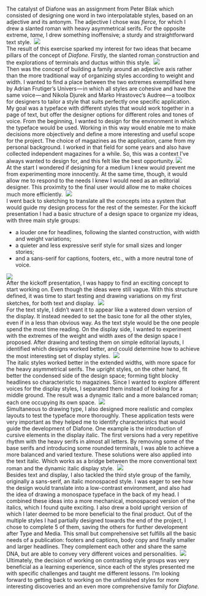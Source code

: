 The catalyst of Diafone was an assignment from Peter Bilak which consisted of designing one word in two interpolatable styles, based on an adjective and its antonym. The adjective I chose was *fierce,* for which I drew a slanted roman with heavy asymmetrical serifs. For the opposite extreme, *tame,* I drew something inoffensive; a sturdy and straightforward text style.
​
![](renan-rosatti-process-1.png)    
​
The result of this exercise sparked my interest for two ideas that became pillars of the concept of *Diafone.* Firstly, the slanted roman construction and the explorations of terminals and ductus within this style.
​
![](renan-rosatti-process-2.png)    
​
Then was the concept of building a family around an adjective axis rather than the more traditional way of organizing styles according to weight and width. I wanted to find a place between the two extremes exemplified here by Adrian Frutiger’s Univers — in which all styles are cohesive and have the same voice — and Nikola Djurek and Marko Hrastovec’s Audree — a toolbox for designers to tailor a style that suits perfectly one specific application. My goal was a typeface with different styles that would work together in a page of text, but offer the designer options for different roles and tones of voice.
From the beginning, I wanted to design for the environment in which the typeface would be used. Working in this way would enable me to make decisions more objectively and define a more interesting and useful scope for the project. The choice of magazines as the application, came from my personal background. I worked in that field for some years and also have collected independent magazines for a while. So, this was a context I’ve always wanted to design for, and this felt like the best opportunity.
​
![](renan-rosatti-process-3.png)    
​
At the start I wondered if designing for a medium I knew would prevent me from experimenting more innocently. At the same time, though, it would allow me to respond to the needs I knew I would need as an editorial designer. This proximity to the final user would allow me to make choices much more efficiently.
​
![](renan-rosatti-process-4.png)    
​
I went back to sketching to translate all the concepts into a system that would guide my design process for the rest of the semester. For the kickoff presentation I had a basic structure of a design space to organize my ideas, with three main style groups:

- a louder one for headlines, following the slanted construction, with width and weight variations;
- a quieter and less expressive serif style for small sizes and longer stories;
- and a sans-serif for captions, footers, etc., with a more neutral tone of voice.
​

![](renan-rosatti-process-5.png)    
​
After the kickoff presentation, I was happy to find an exciting concept to start working on. Even though the ideas were still vague. With this structure defined, it was time to start testing and drawing variations on my first sketches, for both text and display.
​
![](renan-rosatti-process-6.png)    
​
For the text style, I didn’t want it to appear like a watered down version of the display. It instead needed to set the basic tone for all the other styles, even if in a less than obvious way. As the text style would be the one people spend the most time reading.
On the display side, I wanted to experiment with the extremes of the weight and width axes of the design space I proposed. After drawing and testing them on simple editorial layouts, I identified which designs worked better, and could determine how to achieve the most interesting set of display styles.
​
![](renan-rosatti-process-7.png)    
​
The italic styles worked better in the extended widths, with more space for the heavy asymmetrical serifs. The upright styles, on the other hand, fit better the condensed side of the design space; forming tight blocky headlines so characteristic to magazines. Since I wanted to explore different voices for the display styles, I separated them instead of looking for a middle ground. The result was a dynamic italic and a more balanced roman; each one occupying its own space.
​
![](renan-rosatti-process-8.png)    
​
Simultaneous to drawing type, I also designed more realistic and complex layouts to test the typeface more thoroughly. These application tests were very important as they helped me to identify characteristics that would guide the development of Diafone.
One example is the introduction of cursive elements in the display italic. The first versions had a very repetitive rhythm with the heavy serifs in almost all letters. By removing some of the base serifs and introducing some rounded terminals, I was able to achieve a more balanced and varied texture. These solutions were also applied into the text italic. Which works as a bridge between the more conventional text roman and the dynamic italic display style.
​
![](renan-rosatti-process-9.png)    
​
Besides text and display, I also tackled the third style group of the family, originally a sans-serif, an italic monospaced style. I was eager to see how the design would translate into a low-contrast environment, and also had the idea of drawing a monospace typeface in the back of my head. I combined these ideas into a more mechanical, monospaced version of the italics, which I found quite exciting. I also drew a bold upright version of which I later deemed to be more beneficial to the final product.
Out of the multiple styles I had partially designed towards the end of the project, I chose to complete 5 of them, saving the others for further development after Type and Media. This small but comprehensive set fulfills all the basic needs of a publication: footers and captions, body copy and finally smaller and larger headlines. They complement each other and share the same DNA, but are able to convey very different voices and personalities.
​
![](renan-rosatti-process-10.png)    
​
Ultimately, the decision of working on contrasting style groups was very beneficial as a learning experience, since each of the styles presented me with specific challenges and taught me different lessons. I’m looking forward to getting back to working on the unfinished styles for more interesting discoveries and an even more comprehensive family for *Diafone.*